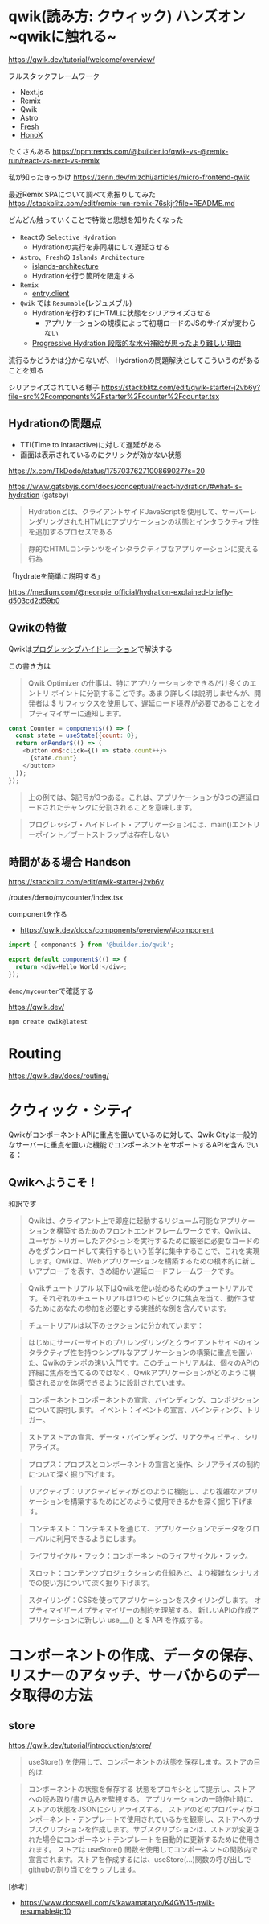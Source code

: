 
# qwik(読み方: クウィック) ハンズオン~qwikに触れる~


https://qwik.dev/tutorial/welcome/overview/

フルスタックフレームワーク

- Next.js
- Remix
- Qwik
- Astro
- [Fresh](https://fresh.deno.dev/)
- [HonoX](https://github.com/honojs/honox)


たくさんある
https://npmtrends.com/@builder.io/qwik-vs-@remix-run/react-vs-next-vs-remix


私が知ったきっかけ
https://zenn.dev/mizchi/articles/micro-frontend-qwik


最近Remix SPAについて調べて素振りしてみた
https://stackblitz.com/edit/remix-run-remix-76skjr?file=README.md

どんどん触っていくことで特徴と思想を知りたくなった

- `React`の `Selective Hydration`
  - Hydrationの実行を非同期にして遅延させる
- `Astro`、`Fresh`の `Islands Architecture`
  - [islands-architecture](https://jasonformat.com/islands-architecture/)
  - Hydrationを行う箇所を限定する
- `Remix`
  - [entry.client](https://remix.run/docs/en/main/file-conventions/entry.client)
- `Qwik` では `Resumable`(レジュメブル)
  - Hydrationを行わずにHTMLに状態をシリアライズさせる
    - アプリケーションの規模によって初期ロードのJSのサイズが変わらない
  - [Progressive Hydration 段階的な水分補給が思ったより難しい理由](https://www.builder.io/blog/why-progressive-hydration-is-harder-than-you-think)

流行るかどうかは分からないが、
Hydrationの問題解決としてこういうのがあることを知る

シリアライズされている様子
https://stackblitz.com/edit/qwik-starter-j2vb6y?file=src%2Fcomponents%2Fstarter%2Fcounter%2Fcounter.tsx

## Hydrationの問題点

- TTI(Time to Intaractive)に対して遅延がある
- 画面は表示されているのにクリックが効かない状態

https://x.com/TkDodo/status/1757037627100869027?s=20



https://www.gatsbyjs.com/docs/conceptual/react-hydration/#what-is-hydration (gatsby)

> Hydrationとは、クライアントサイドJavaScriptを使用して、サーバーレンダリングされたHTMLにアプリケーションの状態とインタラクティブ性を追加するプロセスである

> 静的なHTMLコンテンツをインタラクティブなアプリケーションに変える行為

「hydrateを簡単に説明する」

https://medium.com/@neonpie_official/hydration-explained-briefly-d503cd2d59b0


## Qwikの特徴

Qwikは[プログレッシブハイドレーション](https://www.builder.io/blog/why-progressive-hydration-is-harder-than-you-think)で解決する


この書き方は
> Qwik Optimizer の仕事は、特にアプリケーションをできるだけ多くのエントリ ポイントに分割することです。あまり詳しくは説明しませんが、開発者は $ サフィックスを使用して、遅延ロード境界が必要であることをオプティマイザーに通知します。

```js
const Counter = component$(() => {
  const state = useState({count: 0};
  return onRender$(() => (
    <button on$:click={() => state.count++}>
      {state.count}
    </button>
  ));
});
```

> 上の例では、$記号が3つある。これは、アプリケーションが3つの遅延ロードされたチャンクに分割されることを意味します。


> プログレッシブ・ハイドレイト・アプリケーションには、main()エントリーポイント／ブートストラップは存在しない

## 時間がある場合 Handson

https://stackblitz.com/edit/qwik-starter-j2vb6y

/routes/demo/mycounter/index.tsx

componentを作る
- https://qwik.dev/docs/components/overview/#component

```js
import { component$ } from '@builder.io/qwik';

export default component$(() => {
  return <div>Hello World!</div>;
});
```

`demo/mycounter`で確認する

https://qwik.dev/


`npm create qwik@latest`


# Routing

https://qwik.dev/docs/routing/


# クウィック・シティ
QwikがコンポーネントAPIに重点を置いているのに対して、Qwik Cityは一般的なサーバーに重点を置いた機能でコンポーネントをサポートするAPIを含んでいる：



## Qwikへようこそ！


和訳です

> Qwikは、クライアント上で即座に起動するリジューム可能なアプリケーションを構築するためのフロントエンドフレームワークです。Qwikは、ユーザがトリガーしたアクションを実行するために厳密に必要なコードのみをダウンロードして実行するという哲学に集中することで、これを実現します。Qwikは、Webアプリケーションを構築するための根本的に新しいアプローチを表す、きめ細かい遅延ロードフレームワークです。

> Qwikチュートリアル
> 以下はQwikを使い始めるためのチュートリアルです。それぞれのチュートリアルは1つのトピックに焦点を当て、動作させるためにあなたの参加を必要とする実践的な例を含んでいます。

> チュートリアルは以下のセクションに分かれています：

> はじめにサーバーサイドのプリレンダリングとクライアントサイドのインタラクティブ性を持つシンプルなアプリケーションの構築に重点を置いた、Qwikのテンポの速い入門です。このチュートリアルは、個々のAPIの詳細に焦点を当てるのではなく、Qwikアプリケーションがどのように構築されるかを体感できるように設計されています。

> コンポーネントコンポーネントの宣言、バインディング、コンポジションについて説明します。
> イベント：イベントの宣言、バインディング、トリガー。

> ストアストアの宣言、データ・バインディング、リアクティビティ、シリアライズ。

> プロプス：プロプスとコンポーネントの宣言と操作、シリアライズの制約について深く掘り下げます。

> リアクティブ：リアクティビティがどのように機能し、より複雑なアプリケーションを構築するためにどのように使用できるかを深く掘り下げます。

> コンテキスト：コンテキストを通じて、アプリケーションでデータをグローバルに利用できるようにします。

> ライフサイクル・フック：コンポーネントのライフサイクル・フック。

> スロット：コンテンツプロジェクションの仕組みと、より複雑なシナリオでの使い方について深く掘り下げます。

> スタイリング：CSSを使ってアプリケーションをスタイリングします。
> オプティマイザーオプティマイザーの制約を理解する。
> 新しいAPIの作成アプリケーションに新しい use___() と $ API を作成する。



# コンポーネントの作成、データの保存、リスナーのアタッチ、サーバからのデータ取得の方法


## store

https://qwik.dev/tutorial/introduction/store/

> useStore() を使用して、コンポーネントの状態を保存します。ストアの目的は

> コンポーネントの状態を保存する
> 状態をプロキシとして提示し、ストアへの読み取り/書き込みを監視する。
> アプリケーションの一時停止時に、ストアの状態をJSONにシリアライズする。
>ストアのどのプロパティがコンポーネント・テンプレートで使用されているかを観察し、ストアへのサブスクリプションを作成します。サブスクリプションは、ストアが変更された場合にコンポーネントテンプレートを自動的に更新するために使用されます。
> ストアは useStore() 関数を使用してコンポーネントの関数内で宣言されます。ストアを作成するには、useStore(...)関数の呼び出しでgithubの割り当てをラップします。

[参考]
- https://www.docswell.com/s/kawamataryo/K4GW15-qwik-resumable#p10
